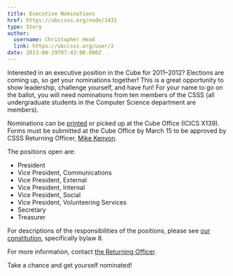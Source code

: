 ```yaml
---
title: Executive Nominations 
href: https://ubccsss.org/node/1431
type: Story
author:
  username: Christopher Head
  link: https://ubccsss.org/user/2
date: 2013-08-29T07:43:00.000Z
---
```


<div class="field field-name-body field-type-text-with-summary field-label-hidden"><div class="field-items"><div class="field-item even"><p>Interested in an executive position in the Cube for 2011&#x2013;2012? Elections are coming up, so get your nominations together! This is a great opportunity to show leadership, challenge yourself, and have fun! For your name to go on the ballot, you will need nominations from ten members of the CSSS (all undergraduate students in the Computer Science department are members).</p>
<p>Nominations can be <a href="/files/2011nomination.pdf">printed</a> or picked up at the Cube Office (ICICS X139). Forms must be submitted at the Cube Office by March 15 to be approved by CSSS Returning Officer, <a href="/cdn-cgi/l/email-protection#afcac3caccdbc6c0c1dcefdbc7caccdacdca81ccce">Mike Kenyon</a>.</p>
<p>The positions open are:</p>
<ul>
<li>President</li>
<li>Vice President, Communications</li>
<li>Vice President, External</li>
<li>Vice President, Internal</li>
<li>Vice President, Social</li>
<li>Vice President, Volunteering Services</li>
<li>Secretary</li>
<li>Treasurer</li>
</ul>
<p>For descriptions of the responsibilities of the positions, please see <a href="/club/about/constitution">our constitution</a>, specifically bylaw 8.</p>
<p>For more information, contact <a href="/cdn-cgi/l/email-protection#ec8980898f988583829fac9884898f998e89c28f8d">the Returning Officer</a>.</p>
<p>Take a chance and get yourself nominated!</p>
</div></div></div>    <footer>
          </footer>